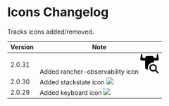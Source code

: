 # Icons Changelog

Tracks icons added/removed.

| Version | Note                                                                          |
| ------- | ----------------------------------------------------------------------------- |
| 2.0.31  | Added rancher-observability icon <img src="./svg/rancher-observability.svg"/> |
| 2.0.30  | Added stackstate icon <img src="./svg/stackstate.svg"/>                       |
| 2.0.29  | Added keyboard icon <img src="./svg/keyboard.svg"/>                           |

